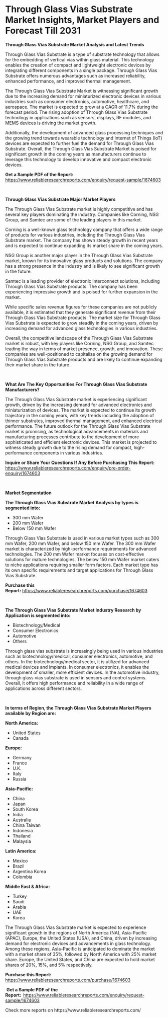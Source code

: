 <p><h1>Through Glass Vias Substrate Market Insights, Market Players and Forecast Till 2031</h1></p><p><strong>Through Glass Vias Substrate Market Analysis and Latest Trends</strong></p>
<p><p>Through Glass Vias Substrate is a type of substrate technology that allows for the embedding of vertical vias within glass material. This technology enables the creation of compact and lightweight electronic devices by integrating different components in a single package. Through Glass Vias Substrate offers numerous advantages such as increased reliability, enhanced performance, and improved thermal management.</p><p>The Through Glass Vias Substrate Market is witnessing significant growth due to the increasing demand for miniaturized electronic devices in various industries such as consumer electronics, automotive, healthcare, and aerospace. The market is expected to grow at a CAGR of 11.7% during the forecast period. The rising adoption of Through Glass Vias Substrate technology in applications such as sensors, displays, RF modules, and MEMS devices is driving the market growth.</p><p>Additionally, the development of advanced glass processing techniques and the growing trend towards wearable technology and Internet of Things (IoT) devices are expected to further fuel the demand for Through Glass Vias Substrate. Overall, the Through Glass Vias Substrate Market is poised for significant growth in the coming years as manufacturers continue to leverage this technology to develop innovative and compact electronic devices.</p></p>
<p><strong>Get a Sample PDF of the Report:&nbsp;</strong> <a href="https://www.reliableresearchreports.com/enquiry/request-sample/1674603">https://www.reliableresearchreports.com/enquiry/request-sample/1674603</a></p>
<p>&nbsp;</p>
<p><strong>Through Glass Vias Substrate Major Market Players</strong></p>
<p><p>The Through Glass Vias Substrate market is highly competitive and has several key players dominating the industry. Companies like Corning, NSG Group, and Samtec are some of the leading players in this market.</p><p>Corning is a well-known glass technology company that offers a wide range of products for various industries, including the Through Glass Vias Substrate market. The company has shown steady growth in recent years and is expected to continue expanding its market share in the coming years.</p><p>NSG Group is another major player in the Through Glass Vias Substrate market, known for its innovative glass products and solutions. The company has a strong presence in the industry and is likely to see significant growth in the future.</p><p>Samtec is a leading provider of electronic interconnect solutions, including Through Glass Vias Substrate products. The company has been experiencing impressive growth and is poised for further expansion in the market.</p><p>While specific sales revenue figures for these companies are not publicly available, it is estimated that they generate significant revenue from their Through Glass Vias Substrate products. The market size for Through Glass Vias Substrate is expected to grow steadily in the coming years, driven by increasing demand for advanced glass technologies in various industries.</p><p>Overall, the competitive landscape of the Through Glass Vias Substrate market is robust, with key players like Corning, NSG Group, and Samtec leading the way in terms of market presence, growth, and innovation. These companies are well-positioned to capitalize on the growing demand for Through Glass Vias Substrate products and are likely to continue expanding their market share in the future.</p></p>
<p>&nbsp;</p>
<p><strong>What Are The Key Opportunities For Through Glass Vias Substrate Manufacturers?</strong></p>
<p><p>The Through Glass Vias Substrate market is experiencing significant growth, driven by the increasing demand for advanced electronics and miniaturization of devices. The market is expected to continue its growth trajectory in the coming years, with key trends including the adoption of thinner substrates, improved thermal management, and enhanced electrical performance. The future outlook for the Through Glass Vias Substrate market is promising, as technological advancements in materials and manufacturing processes contribute to the development of more sophisticated and efficient electronic devices. This market is projected to witness steady growth due to the rising demand for compact, high-performance components in various industries.</p></p>
<p><strong>Inquire or Share Your Questions If Any Before Purchasing This Report:</strong> <a href="https://www.reliableresearchreports.com/enquiry/pre-order-enquiry/1674603">https://www.reliableresearchreports.com/enquiry/pre-order-enquiry/1674603</a></p>
<p>&nbsp;</p>
<p><strong>Market Segmentation</strong></p>
<p><strong>The Through Glass Vias Substrate Market Analysis by types is segmented into:</strong></p>
<p><ul><li>300 mm Wafer</li><li>200 mm Wafer</li><li>Below 150 mm Wafer</li></ul></p>
<p><p>Through Glass Vias Substrate is used in various market types such as 300 mm Wafer, 200 mm Wafer, and below 150 mm Wafer. The 300 mm Wafer market is characterized by high-performance requirements for advanced technologies. The 200 mm Wafer market focuses on cost-effective solutions for mature technologies. The below 150 mm Wafer market caters to niche applications requiring smaller form factors. Each market type has its own specific requirements and target applications for Through Glass Vias Substrate.</p></p>
<p><strong>Purchase this Report:&nbsp;</strong><a href="https://www.reliableresearchreports.com/purchase/1674603">https://www.reliableresearchreports.com/purchase/1674603</a></p>
<p>&nbsp;</p>
<p><strong>The Through Glass Vias Substrate Market Industry Research by Application is segmented into:</strong></p>
<p><ul><li>Biotechnology/Medical</li><li>Consumer Electronics</li><li>Automotive</li><li>Others</li></ul></p>
<p><p>Through glass vias substrate is increasingly being used in various industries such as biotechnology/medical, consumer electronics, automotive, and others. In the biotechnology/medical sector, it is utilized for advanced medical devices and implants. In consumer electronics, it enables the development of smaller, more efficient devices. In the automotive industry, through glass vias substrate is used in sensors and control systems. Overall, it offers high performance and reliability in a wide range of applications across different sectors.</p></p>
<p>&nbsp;</p>
<p><strong>In terms of Region, the Through Glass Vias Substrate Market Players available by Region are:</strong></p>
<p>
    <p> <strong> North America: </strong>
        <ul>
            <li>United States</li>
            <li>Canada</li>
        </ul>
        </p> 
    <p> <strong> Europe: </strong>
        <ul>
            <li>Germany</li>
            <li>France</li>
            <li>U.K.</li>
            <li>Italy</li>
            <li>Russia</li>
        </ul>
        </p> 
    <p> <strong> Asia-Pacific: </strong>
        <ul>
            <li>China</li>
            <li>Japan</li>
            <li>South Korea</li>
            <li>India</li>
            <li>Australia</li>
            <li>China Taiwan</li>
            <li>Indonesia</li>
            <li>Thailand</li>
            <li>Malaysia</li>
        </ul>
        </p> 
    <p> <strong> Latin America: </strong>
        <ul>
            <li>Mexico</li>
            <li>Brazil</li>
            <li>Argentina Korea</li>
            <li>Colombia</li>
        </ul>
        </p> 
    <p> <strong> Middle East & Africa: </strong>
        <ul>
            <li>Turkey</li>
            <li>Saudi</li>
            <li>Arabia</li>
            <li>UAE</li>
            <li>Korea</li>
        </ul>
    </p>
    </p>
<p><p>The Through Glass Vias Substrate market is expected to experience significant growth in the regions of North America (NA), Asia-Pacific (APAC), Europe, the United States (USA), and China, driven by increasing demand for electronic devices and advancements in glass technology. Among these regions, Asia-Pacific is anticipated to dominate the market with a market share of 35%, followed by North America with 25% market share. Europe, the United States, and China are expected to hold market shares of 20%, 15%, and 5% respectively.</p></p>
<p><strong>Purchase this Report: </strong><a href="https://www.reliableresearchreports.com/purchase/1674603">https://www.reliableresearchreports.com/purchase/1674603</a></p>
<p>&nbsp;<strong>Get a Sample PDF of the Report:&nbsp;&nbsp;</strong><a href="https://www.reliableresearchreports.com/enquiry/request-sample/1674603">https://www.reliableresearchreports.com/enquiry/request-sample/1674603</a></p>
<p><strong></strong></p>
<p>Check more reports on https://www.reliableresearchreports.com/</p>